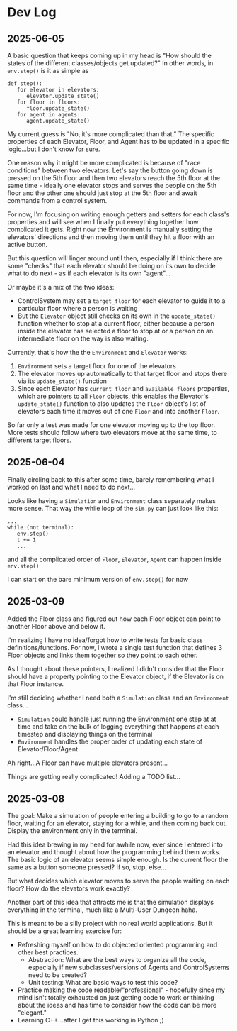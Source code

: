 # Dev Log

## 2025-06-05

A basic question that keeps coming up in my head is "How should the states of the different classes/objects get updated?" In other words, in `env.step()` is it as simple as

```
def step():
   for elevator in elevators:
      elevator.update_state()
   for floor in floors:
      floor.update_state()
   for agent in agents:
      agent.update_state()
```

My current guess is "No, it's more complicated than that." The specific properties of each Elevator, Floor, and Agent has to be updated in a specific logic...but I don't know for sure.

One reason why it might be more complicated is because of "race conditions" between two elevators: Let's say the button going down is pressed on the 5th floor and then two elevators reach the 5th floor at the same time - ideally one elevator stops and serves the people on the 5th floor and the other one should just stop at the 5th floor and await commands from a control system.

For now, I'm focusing on writing enough getters and setters for each class's properties and will see when I finally put everything together how complicated it gets. Right now the Environment is manually setting the elevators' directions and then moving them until they hit a floor with an active button.

But this question will linger around until then, especially if I think there are some "checks" that each elevator should be doing on its own to decide what to do next - as if each elevator is its own "agent"...

Or maybe it's a mix of the two ideas:
 - ControlSystem may set a `target_floor` for each elevator to guide it to a particular floor where a person is waiting
 - But the `Elevator` object still checks on its own in the `update_state()` function whether to stop at a current floor, either because a person inside the elevator has selected a floor to stop at or a person on an intermediate floor on the way is also waiting.


Currently, that's how the the `Environment` and `Elevator` works:
 1. `Environment` sets a target floor for one of the elevators
 2. The elevator moves up automatically to that target floor and stops there via its `update_state()` function
 3. Since each Elevator has `current_floor` and `available_floors` properties, which are pointers to all `Floor` objects, this enables the Elevator's `update_state()` function to also updates the `Floor` object's list of elevators each time it moves out of one `Floor` and into another `Floor`.

So far only a test was made for one elevator moving up to the top floor. More tests should follow where two elevators move at the same time, to different target floors. 

## 2025-06-04

Finally circling back to this after some time, barely remembering what I worked on last and what I need to do next...

Looks like having a `Simulation` and `Environment` class separately makes more sense. That way the while loop of the `sim.py` can just look like this:

```
...
while (not terminal):
   env.step()
   t += 1
   ...
```

and all the complicated order of `Floor`, `Elevator`, `Agent` can happen inside `env.step()`

I can start on the bare minimum version of `env.step()` for now

## 2025-03-09

Added the Floor class and figured out how each Floor object can point to another Floor above and below it.

I'm realizing I have no idea/forgot how to write tests for basic class definitions/functions. For now, I wrote a single test function that defines 3 Floor objects and links them together so they point to each other.

As I thought about these pointers, I realized I didn't consider that the Floor should have a property pointing to the Elevator object, if the Elevator is on that Floor instance.

I'm still deciding whether I need both a `Simulation` class and an `Environment` class...
 - `Simulation` could handle just running the Environment one step at at time and take on the bulk of logging everything that happens at each timestep and displaying things on the terminal
 - `Environment` handles the proper order of updating each state of Elevator/Floor/Agent

Ah right...A Floor can have multiple elevators present...

Things are getting really complicated! Adding a TODO list...

## 2025-03-08

The goal: Make a simulation of people entering a building to go to a random floor, waiting for an elevator, staying for a while, and then coming back out. Display the environment only in the terminal. 

Had this idea brewing in my head for awhile now, ever since I entered into an elevator and thought about how the programming behind them works. The basic logic of an elevator seems simple enough. Is the current floor the same as a button someone pressed? If so, stop, else...

But what decides which elevator moves to serve the people waiting on each floor? How do the elevators work exactly?

Another part of this idea that attracts me is that the simulation displays everything in the terminal, much like a Multi-User Dungeon haha.

This is meant to be a silly project with no real world applications. But it should be a great learning exercise for:

 - Refreshing myself on how to do objected oriented programming and other best practices.
   - Abstraction: What are the best ways to organize all the code, especially if new subclasses/versions of Agents and ControlSystems need to be created?
   - Unit testing: What are basic ways to test this code?
 - Practice making the code readable/"professional" - hopefully since my mind isn't totally exhausted on just getting code to work or thinking about the ideas and has time to consider how the code can be more "elegant."
 - Learning C++...after I get this working in Python ;)

